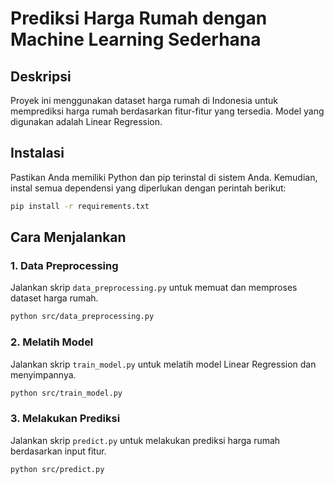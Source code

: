 # Prediksi Harga Rumah dengan Machine Learning Sederhana

## Deskripsi
Proyek ini menggunakan dataset harga rumah di Indonesia untuk memprediksi harga rumah berdasarkan fitur-fitur yang tersedia. Model yang digunakan adalah Linear Regression.

## Instalasi
Pastikan Anda memiliki Python dan pip terinstal di sistem Anda. Kemudian, instal semua dependensi yang diperlukan dengan perintah berikut:
```bash
pip install -r requirements.txt
```

## Cara Menjalankan

### 1. Data Preprocessing
Jalankan skrip `data_preprocessing.py` untuk memuat dan memproses dataset harga rumah.
```bash
python src/data_preprocessing.py
```

### 2. Melatih Model
Jalankan skrip `train_model.py` untuk melatih model Linear Regression dan menyimpannya.
```bash
python src/train_model.py
```

### 3. Melakukan Prediksi
Jalankan skrip `predict.py` untuk melakukan prediksi harga rumah berdasarkan input fitur.
```bash
python src/predict.py
```
